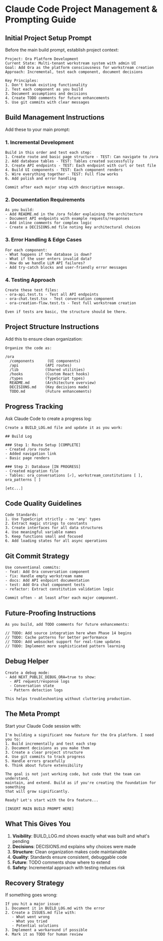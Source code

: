 # Claude Code Project Management & Prompting Guide

## Initial Project Setup Prompt

Before the main build prompt, establish project context:

```
Project: Ora Platform Development
Current State: Multi-tenant workstream system with admin UI
Goal: Add Ora as the platform consciousness for workstream creation
Approach: Incremental, test each component, document decisions

Key Principles:
1. Don't break existing functionality
2. Test each component as you build
3. Document assumptions and decisions
4. Create TODO comments for future enhancements
5. Use git commits with clear messages
```

## Build Management Instructions

Add these to your main prompt:

### 1. Incremental Development
```
Build in this order and test each step:
1. Create route and basic page structure - TEST: Can navigate to /ora
2. Add database tables - TEST: Tables created successfully  
3. Create API endpoints - TEST: Each endpoint with curl or test file
4. Build UI components - TEST: Each component renders
5. Wire everything together - TEST: Full flow works
6. Add polish and error handling

Commit after each major step with descriptive message.
```

### 2. Documentation Requirements
```
As you build:
- Add README.md in the /ora folder explaining the architecture
- Document API endpoints with example requests/responses
- Add inline comments for complex logic
- Create a DECISIONS.md file noting key architectural choices
```

### 3. Error Handling & Edge Cases
```
For each component:
- What happens if the database is down?
- What if the user enters invalid data?
- How do we handle LLM API failures?
- Add try-catch blocks and user-friendly error messages
```

### 4. Testing Approach
```
Create these test files:
- ora-api.test.ts - Test all API endpoints
- ora-chat.test.tsx - Test conversation component
- ora-creation-flow.test.ts - Test full workstream creation

Even if tests are basic, the structure should be there.
```

## Project Structure Instructions

Add this to ensure clean organization:

```
Organize the code as:

/ora
  /components      (UI components)
  /api            (API routes)
  /lib            (Shared utilities)
  /hooks          (Custom React hooks)
  /types          (TypeScript types)
  README.md       (Architecture overview)
  DECISIONS.md    (Key decisions made)
  TODO.md         (Future enhancements)
```

## Progress Tracking

Ask Claude Code to create a progress log:

```
Create a BUILD_LOG.md file and update it as you work:

## Build Log

### Step 1: Route Setup [COMPLETE]
- Created /ora route
- Added navigation link
- Basic page renders

### Step 2: Database [IN PROGRESS]
- Created migration file
- Tables: ora_conversations [✓], workstream_constitutions [ ], ora_patterns [ ]

[etc...]
```

## Code Quality Guidelines

```
Code Standards:
1. Use TypeScript strictly - no 'any' types
2. Extract magic strings to constants
3. Create interfaces for all data structures
4. Use meaningful variable names
5. Keep functions small and focused
6. Add loading states for all async operations
```

## Git Commit Strategy

```
Use conventional commits:
- feat: Add Ora conversation component
- fix: Handle empty workstream name
- docs: Add API endpoint documentation
- test: Add Ora chat component tests
- refactor: Extract constitution validation logic

Commit often - at least after each major component.
```

## Future-Proofing Instructions

```
As you build, add TODO comments for future enhancements:

// TODO: Add source integration here when Phase 14 begins
// TODO: Cache patterns for better performance
// TODO: Add websocket support for real-time updates
// TODO: Implement more sophisticated pattern learning
```

## Debug Helper

```
Create a debug mode:
- Add NEXT_PUBLIC_DEBUG_ORA=true to show:
  - API request/response logs
  - Conversation state
  - Pattern detection logs
  
This helps troubleshooting without cluttering production.
```

## The Meta Prompt

Start your Claude Code session with:

```
I'm building a significant new feature for the Ora platform. I need you to:
1. Build incrementally and test each step
2. Document decisions as you make them
3. Create a clear project structure
4. Use git commits to track progress
5. Handle errors gracefully
6. Think about future extensibility

The goal is not just working code, but code that the team can understand, 
maintain, and extend. Build as if you're creating the foundation for something 
that will grow significantly.

Ready? Let's start with the Ora feature...

[INSERT MAIN BUILD PROMPT HERE]
```

## What This Gives You

1. **Visibility**: BUILD_LOG.md shows exactly what was built and what's pending
2. **Decisions**: DECISIONS.md explains why choices were made
3. **Structure**: Clean organization makes code maintainable  
4. **Quality**: Standards ensure consistent, debuggable code
5. **Future**: TODO comments show where to extend
6. **Safety**: Incremental approach with testing reduces risk

## Recovery Strategy

If something goes wrong:

```
If you hit a major issue:
1. Document it in BUILD_LOG.md with the error
2. Create a ISSUES.md file with:
   - What went wrong
   - What you tried
   - Potential solutions
3. Implement a workaround if possible
4. Mark it as TODO for human review
```